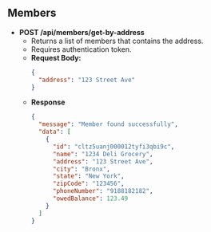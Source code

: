 ## Members

- **POST /api/members/get-by-address**
  - Returns a list of members that contains the address.
  - Requires authentication token.
  - **Request Body:**
    ```json
    {
      "address": "123 Street Ave"
    }
    ```
  - **Response**
    ```json
    {
      "message": "Member found successfully",
      "data": [
        {
          "id": "cltz5uanj000012tyfi3qbi9c",
          "name": "1234 Deli Grocery",
          "address": "123 Street Ave",
          "city": "Bronx",
          "state": "New York",
          "zipCode": "123456",
          "phoneNumber": "9188182182",
          "owedBalance": 123.49
        }
      ]
    }
    ```
